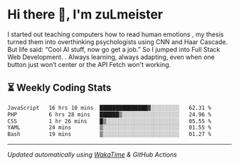 # Hi there 👋, I'm zuLmeister

I started out teaching computers how to read human emotions , my thesis turned them into overthinking psychologists using CNN and Haar Cascade.
But life said: “Cool AI stuff, now go get a job.” So I jumped into Full Stack Web Development. .
Always learning, always adapting, even when one button just won’t center or the API Fetch won't working.

## ⏳ Weekly Coding Stats
<!--START_SECTION:waka-->

```txt
JavaScript   16 hrs 10 mins  ███████████████▓░░░░░░░░░   62.31 %
PHP          6 hrs 28 mins   ██████▒░░░░░░░░░░░░░░░░░░   24.96 %
CSS          1 hr 26 mins    █▒░░░░░░░░░░░░░░░░░░░░░░░   05.55 %
YAML         24 mins         ▒░░░░░░░░░░░░░░░░░░░░░░░░   01.55 %
Bash         19 mins         ▒░░░░░░░░░░░░░░░░░░░░░░░░   01.27 %
```

<!--END_SECTION:waka-->

---
*Updated automatically using [WakaTime](https://wakatime.com/) & GitHub Actions*

